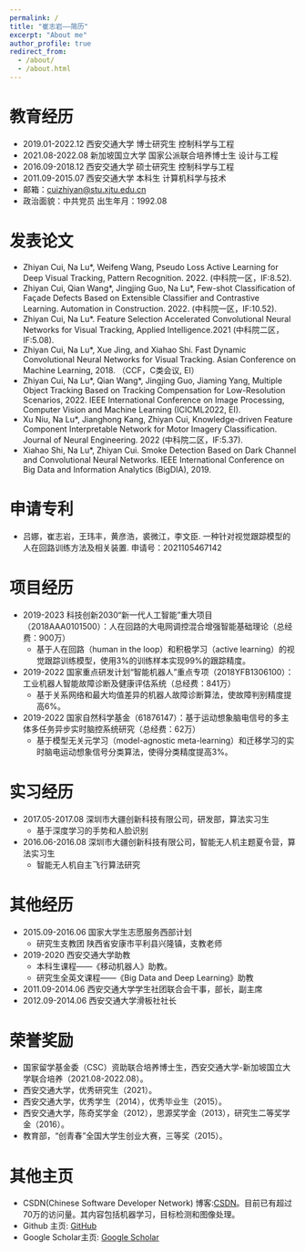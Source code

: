```yaml
---
permalink: /
title: "崔志岩——简历"
excerpt: "About me"
author_profile: true
redirect_from: 
  - /about/
  - /about.html
---
```

教育经历
======
* 2019.01-2022.12   西安交通大学     博士研究生             控制科学与工程
* 2021.08-2022.08   新加坡国立大学   国家公派联合培养博士生  设计与工程
* 2016.09-2018.12   西安交通大学     硕士研究生             控制科学与工程
* 2011.09-2015.07   西安交通大学     本科生                 计算机科学与技术
* 邮箱：cuizhiyan@stu.xjtu.edu.cn
* 政治面貌：中共党员              出生年月：1992.08

发表论文
======
* Zhiyan Cui, Na Lu*, Weifeng Wang, Pseudo Loss Active Learning for Deep Visual Tracking, Pattern Recognition. 2022. (中科院一区，IF:8.52).
* Zhiyan Cui, Qian Wang*, Jingjing Guo, Na Lu*, Few-shot Classification of Façade Defects Based on Extensible Classifier and Contrastive Learning. Automation in Construction. 2022. (中科院一区，IF:10.52).
* Zhiyan Cui, Na Lu*. Feature Selection Accelerated Convolutional Neural Networks for Visual Tracking, Applied Intelligence.2021 (中科院二区，IF:5.08).
* Zhiyan Cui, Na Lu*, Xue Jing, and Xiahao Shi. Fast Dynamic Convolutional Neural Networks for Visual Tracking. Asian Conference on Machine Learning, 2018. （CCF，C类会议, EI）
* Zhiyan Cui, Na Lu*, Qian Wang*, Jingjing Guo, Jiaming Yang, Multiple Object Tracking Based on Tracking Compensation for Low-Resolution Scenarios, 2022. IEEE International Conference on Image Processing, Computer Vision and Machine Learning (ICICML2022, EI).
* Xu Niu, Na Lu*, Jianghong Kang, Zhiyan Cui, Knowledge-driven Feature Component Interpretable Network for Motor Imagery Classification. Journal of Neural Engineering. 2022 (中科院二区，IF:5.37).
* Xiahao Shi, Na Lu*, Zhiyan Cui. Smoke Detection Based on Dark Channel and Convolutional Neural Networks. IEEE International Conference on Big Data and Information Analytics (BigDIA), 2019.

申请专利
======
* 吕娜，崔志岩，王玮丰，黄彦浩，裘微江，李文臣. 一种针对视觉跟踪模型的人在回路训练方法及相关装置. 申请号：2021105467142

项目经历
======
* 2019-2023 科技创新2030“新一代人工智能”重大项目（2018AAA0101500）：人在回路的大电网调控混合增强智能基础理论（总经费：900万）
  * 基于人在回路（human in the loop）和积极学习（active learning）的视觉跟踪训练模型，使用3%的训练样本实现99%的跟踪精度。
* 2019-2022 国家重点研发计划“智能机器人”重点专项（2018YFB1306100）：工业机器人智能故障诊断及健康评估系统（总经费：841万）
  * 基于关系网络和最大均值差异的机器人故障诊断算法，使故障判别精度提高6%。
* 2019-2022 国家自然科学基金（61876147）：基于运动想象脑电信号的多主体多任务异步实时脑控系统研究（总经费：62万）
  * 基于模型无关元学习（model-agnostic meta-learning）和迁移学习的实时脑电运动想象信号分类算法，使得分类精度提高3%。

实习经历
======
* 2017.05-2017.08 深圳市大疆创新科技有限公司，研发部，算法实习生
  * 基于深度学习的手势和人脸识别
* 2016.06-2016.08 深圳市大疆创新科技有限公司，智能无人机主题夏令营，算法实习生
  * 智能无人机自主飞行算法研究

其他经历
======
* 2015.09-2016.06 国家大学生志愿服务西部计划
  * 研究生支教团  陕西省安康市平利县兴隆镇，支教老师
* 2019-2020 西安交通大学助教
  * 本科生课程——《移动机器人》助教。
  * 研究生全英文课程——《Big Data and Deep Learning》助教
* 2011.09-2014.06 西安交通大学学生社团联合会干事，部长，副主席
* 2012.09-2014.06 西安交通大学滑板社社长

荣誉奖励
======
 * 国家留学基金委（CSC）资助联合培养博士生，西安交通大学-新加坡国立大学联合培养（2021.08-2022.08）。
 * 西安交通大学，优秀研究生（2021）。
 * 西安交通大学，优秀学生（2014），优秀毕业生（2015）。
 * 西安交通大学，陈奇奖学金（2012），思源奖学金（2013），研究生二等奖学金（2016）。
 * 教育部，“创青春”全国大学生创业大赛，三等奖（2015）。

其他主页
======
 * CSDN(Chinese Software Developer Network) 博客:[CSDN](http://blog.csdn.net/qq_25352981?viewmode=contents)。目前已有超过70万的访问量。其内容包括机器学习，目标检测和图像处理。
 * Github 主页: [GitHub](https://github.com/ZhiyanCui)
 * Google Scholar主页: [Google Scholar](https://scholar.google.com.hk/citations?hl=zh-CN&user=F5rAEloAAAAJ)
